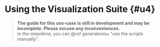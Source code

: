 # Using the Visualization Suite {#u4}
> **The guide for this use-case is still in development and may be incomplete. Please excuse any inconveniences.**<br>
> In the meantime, you can @ref generatevisu "use the scripts manually".
